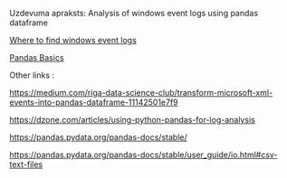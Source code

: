 Uzdevuma apraksts: 
Analysis of windows event logs using pandas dataframe  


[Where to find windows event logs](https://www.m-files.com/user-guide/latest/eng/faq_checking_windows_event_logs.html)  

[Pandas Basics](https://www.learnpython.org/en/Pandas_Basics)  




Other links :  

https://medium.com/riga-data-science-club/transform-microsoft-xml-events-into-pandas-dataframe-11142501e7f9  

https://dzone.com/articles/using-python-pandas-for-log-analysis  

https://pandas.pydata.org/pandas-docs/stable/  

https://pandas.pydata.org/pandas-docs/stable/user_guide/io.html#csv-text-files  

